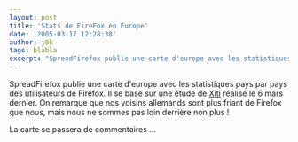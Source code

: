 ```yaml
---
layout: post
title: 'Stats de FireFox en Europe'
date: '2005-03-17 12:28:38'
author: j0k
tags: blabla
excerpt: "SpreadFirefox publie une carte d'europe avec les statistiques pays par pays des utilisateurs de Firefox.     \nIl se base sur une étude de [Xiti](http://www.xitimonitor.com/etudes/equipement4.asp) réalisé le 6 mars dernier. On remarque que nos voisins allemands sont plus friant de Firefox que nous, mais nous ne sommes pas loin derrière non plus !  \n       …"
---
```


SpreadFirefox publie une carte d'europe avec les statistiques pays par pays des utilisateurs de Firefox.
Il se base sur une étude de [Xiti](http://www.xitimonitor.com/etudes/equipement4.asp) réalisé le 6 mars dernier. On remarque que nos voisins allemands sont plus friant de Firefox que nous, mais nous ne sommes pas loin derrière non plus !

La carte se passera de commentaires ...
